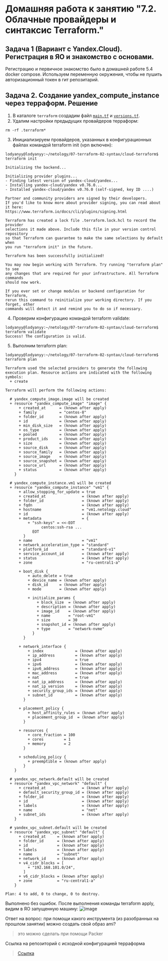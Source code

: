 # Домашняя работа к занятию "7.2. Облачные провайдеры и синтаксис Terraform."

## Задача 1 (Вариант с Yandex.Cloud). Регистрация в ЯО и знакомство с основами.

 Регистрацию и первичное знакомство было в домашней работе 5.4 docker compose. Используем переменную окружения, чтобы не пушить авторизационный токен в гит репозитарий.

## Задача 2. Создание yandex_compute_instance через терраформ. Решение

1. В каталоге `terraform`  создадим файл [`main.tf`](https://github.com/lodyanyy/devops-netology/blob/main/07-terraform-02-syntax/terraform/main.tf) и [`versions.tf`](https://github.com/lodyanyy/devops-netology/blob/main/07-terraform-02-syntax/terraform/versions.tf).
2. Удалим настройки предыдущих провайдеров терраформ:
```
rm -rf .terraform*
```
3. Инициализируем провайдеров, указанных в конфигурационных файлах командой terraform init (vpn включен):
```
lodyanyy@lodyanyy:~/netology/07-terraform-02-syntax/cloud-terraform$ terraform init

Initializing the backend...

Initializing provider plugins...
- Finding latest version of yandex-cloud/yandex...
- Installing yandex-cloud/yandex v0.76.0...
- Installed yandex-cloud/yandex v0.76.0 (self-signed, key ID ....)

Partner and community providers are signed by their developers.
If you'd like to know more about provider signing, you can read about it here:
https://www.terraform.io/docs/cli/plugins/signing.html

Terraform has created a lock file .terraform.lock.hcl to record the provider
selections it made above. Include this file in your version control repository
so that Terraform can guarantee to make the same selections by default when
you run "terraform init" in the future.

Terraform has been successfully initialized!

You may now begin working with Terraform. Try running "terraform plan" to see                                                                                                                                                                                                  
any changes that are required for your infrastructure. All Terraform commands                                                                                                                                                                                                  
should now work.                                                                                                                                                                                                                                                               

If you ever set or change modules or backend configuration for Terraform,                                                                                                                                                                                                      
rerun this command to reinitialize your working directory. If you forget, other                                                                                                                                                                                                
commands will detect it and remind you to do so if necessary.
```
4. Проверим конфигурацию командой terraform validate:
```
lodyanyy@lodyanyy:~/netology/07-terraform-02-syntax/cloud-terraform$ terraform validate
Success! The configuration is valid.
```
5. Выполним terraform plan:

```
lodyanyy@lodyanyy:~/netology/07-terraform-02-syntax/cloud-terraform$ terraform plan    

Terraform used the selected providers to generate the following execution plan. Resource actions are indicated with the following symbols:
  + create

Terraform will perform the following actions:

  # yandex_compute_image.image will be created
  + resource "yandex_compute_image" "image" {
      + created_at      = (known after apply)
      + family          = "centos-8"
      + folder_id       = (known after apply)
      + id              = (known after apply)
      + min_disk_size   = (known after apply)
      + os_type         = (known after apply)
      + pooled          = (known after apply)
      + product_ids     = (known after apply)
      + size            = (known after apply)
      + source_disk     = (known after apply)
      + source_family   = (known after apply)
      + source_image    = (known after apply)
      + source_snapshot = (known after apply)
      + source_url      = (known after apply)
      + status          = (known after apply)
    }

  # yandex_compute_instance.vm1 will be created
  + resource "yandex_compute_instance" "vm1" {
      + allow_stopping_for_update = true
      + created_at                = (known after apply)
      + folder_id                 = (known after apply)
      + fqdn                      = (known after apply)
      + hostname                  = "vm1.netology.cloud"
      + id                        = (known after apply)
      + metadata                  = {
          + "ssh-keys" = <<-EOT
                centos:ssh-rsa ...
            EOT
        }
      + name                      = "vm1"
      + network_acceleration_type = "standard"
      + platform_id               = "standard-v1"
      + service_account_id        = (known after apply)
      + status                    = (known after apply)
      + zone                      = "ru-central1-a"

      + boot_disk {
          + auto_delete = true
          + device_name = (known after apply)
          + disk_id     = (known after apply)
          + mode        = (known after apply)

          + initialize_params {
              + block_size  = (known after apply)
              + description = (known after apply)
              + image_id    = (known after apply)
              + name        = "root-vm1"
              + size        = 30
              + snapshot_id = (known after apply)
              + type        = "network-nvme"
            }
        }

      + network_interface {
          + index              = (known after apply)
          + ip_address         = (known after apply)
          + ipv4               = true
          + ipv6               = (known after apply)
          + ipv6_address       = (known after apply)
          + mac_address        = (known after apply)
          + nat                = true
          + nat_ip_address     = (known after apply)
          + nat_ip_version     = (known after apply)
          + security_group_ids = (known after apply)
          + subnet_id          = (known after apply)
        }

      + placement_policy {
          + host_affinity_rules = (known after apply)
          + placement_group_id  = (known after apply)
        }

      + resources {
          + core_fraction = 100
          + cores         = 1
          + memory        = 2
        }

      + scheduling_policy {
          + preemptible = (known after apply)
        }
    }

  # yandex_vpc_network.default will be created
  + resource "yandex_vpc_network" "default" {
      + created_at                = (known after apply)
      + default_security_group_id = (known after apply)
      + folder_id                 = (known after apply)
      + id                        = (known after apply)
      + labels                    = (known after apply)
      + name                      = "net"
      + subnet_ids                = (known after apply)
    }

  # yandex_vpc_subnet.default will be created
  + resource "yandex_vpc_subnet" "default" {
      + created_at     = (known after apply)
      + folder_id      = (known after apply)
      + id             = (known after apply)
      + labels         = (known after apply)
      + name           = "subnet"
      + network_id     = (known after apply)
      + v4_cidr_blocks = [
          + "192.168.101.0/24",
        ]
      + v6_cidr_blocks = (known after apply)
      + zone           = "ru-central1-a"
    }

Plan: 4 to add, 0 to change, 0 to destroy.
```
Выполнено без ошибок. После выполнения команды terraform apply, видим в ЯО запущенную машину:
![image](https://user-images.githubusercontent.com/87534423/179987153-ec636085-ce37-48c6-a6ac-ceb039be3c4c.png)

Ответ на вопрос: при помощи какого инструмента (из разобранных на прошлом занятии) можно создать свой образ ami?
> это можно сделать при помощи Packer  

Ссылка на репозиторий с исходной конфигурацией терраформа
> [Ссылка](https://github.com/lodyanyy/devops-netology/tree/main/07-terraform-02-syntax/terraform)
